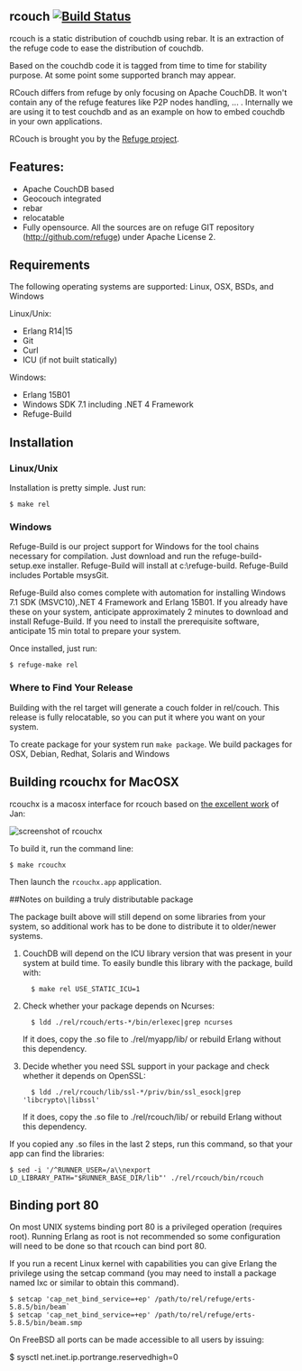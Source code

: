 rcouch [![Build Status](https://secure.travis-ci.org/refuge/rcouch.png)](http://travis-ci.org/refuge/rcouch)
------------------------------------------------------------------------------------------------------------

rcouch is a static distribution of couchdb using rebar. It is an
extraction of the refuge code to ease the distribution of couchdb.

Based on the couchdb code it is tagged from time to time for stability
purpose. At some point some supported branch may appear.

RCouch differs from refuge by only focusing on Apache CouchDB. It won't
contain any of the refuge features like P2P nodes handling, ... .
Internally we are using it to test couchdb and as an example on how to
embed couchdb in your own applications.

RCouch is brought you by the [Refuge project](http://refuge.io).

## Features:

- Apache CouchDB based
- Geocouch integrated
- rebar
- relocatable
- Fully opensource. All the sources are on refuge GIT repository
  (http://github.com/refuge) under Apache License 2.

## Requirements

The following operating systems are supported: Linux, OSX, BSDs, and Windows

Linux/Unix: 
- Erlang R14|15
- Git
- Curl
- ICU (if not built statically)

Windows:
- Erlang 15B01
- Windows SDK 7.1 including .NET 4 Framework
- Refuge-Build

## Installation

### Linux/Unix

Installation is pretty simple. Just run:

    $ make rel

### Windows

Refuge-Build is our project support for Windows for the tool chains necessary 
for compilation. Just download and run the refuge-build-setup.exe installer. 
Refuge-Build will install at c:\refuge-build. Refuge-Build includes Portable
msysGit. 

Refuge-Build also comes complete with automation for installing Windows 7.1 SDK
(MSVC10),.NET 4 Framework and Erlang 15B01. If you already have these on your 
system, anticipate approximately 2 minutes to download and install Refuge-Build.
If you need to install the prerequisite software, anticipate 15 min total to 
prepare your system.

Once installed, just run:
	
	$ refuge-make rel

### Where to Find Your Release

Building with the rel target will generate a couch folder in rel/couch. This 
release is fully relocatable, so you can put it where you want on your system.

To create package for your system run `make package`. We build
packages for OSX, Debian, Redhat, Solaris and Windows

## Building rcouchx for MacOSX

rcouchx is a macosx interface for rcouch based on [the excellent
work](https://github.com/janl/couchdbx-app) of Jan:

![screenshot of rcouchx](http://benoitc.im/vrac/rcouchx/Screen%20Shot%202012-04-20%20at%2011.55.48%20PM_thumb.png)


To build it, run the command line:

    $ make rcouchx

Then launch the `rcouchx.app` application.


##Notes on building a truly distributable package

The package built above will still depend on some libraries from your
system, so additional work has to be done to distribute it to
older/newer systems.

1. CouchDB will depend on the ICU library version that was present in
   your system at build time. To easily bundle this library with the
   package, build with:

         $ make rel USE_STATIC_ICU=1

1. Check whether your package depends on Ncurses:

         $ ldd ./rel/rcouch/erts-*/bin/erlexec|grep ncurses

    If it does, copy the .so file to ./rel/myapp/lib/ or rebuild Erlang
    without this dependency.

1. Decide whether you need SSL support in your package and check whether it
   depends on OpenSSL:

         $ ldd ./rel/rcouch/lib/ssl-*/priv/bin/ssl_esock|grep 'libcrypto\|libssl'

    If it does, copy the .so file to ./rel/rcouch/lib/ or rebuild Erlang
    without this dependency.

If you copied any .so files in the last 2 steps, run this command, so
that your app can find the libraries:

    $ sed -i '/^RUNNER_USER=/a\\nexport LD_LIBRARY_PATH="$RUNNER_BASE_DIR/lib"' ./rel/rcouch/bin/rcouch


## Binding port 80

On most UNIX systems binding port 80 is a privileged operation (requires
root). Running Erlang as root is not recommended so some configuration
will need to be done so that rcouch can bind port 80.

If you run a recent Linux kernel with capabilities you can give Erlang
the privilege using the setcap command (you may need to install a
package named lxc or similar to obtain this command).

    $ setcap 'cap_net_bind_service=+ep' /path/to/rel/refuge/erts-5.8.5/bin/beam`
    $ setcap 'cap_net_bind_service=+ep' /path/to/rel/refuge/erts-5.8.5/bin/beam.smp

On FreeBSD all ports can be made accessible to all users by issuing:

$ sysctl net.inet.ip.portrange.reservedhigh=0
